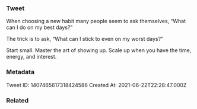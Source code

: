 ### Tweet
When choosing a new habit many people seem to ask themselves, “What can I do on my best days?”

The trick is to ask, “What can I stick to even on my worst days?”

Start small. Master the art of showing up. Scale up when you have the time, energy, and interest.

### Metadata
Tweet ID: 1407465617318424586
Created At: 2021-06-22T22:28:47.000Z

### Related

